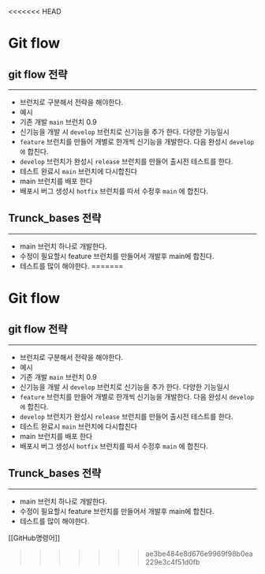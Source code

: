 <<<<<<< HEAD
# Git flow
## git flow 전략
---
* 브런치로 구분해서 전략을 해야한다.
* 예시
* 기존 개발 `main` 브런치 0.9
* 신기능을 개발 시 `develop` 브런치로 신기능을 추가 한다. 다양한 기능일시
* `feature` 브런치를 만들어 개별로 한개씩 신기능을 개발한다. 다음 완성시 `develop에` 합친다.
* `develop` 브런치가 완성시 `release` 브런치를 만들어 출시전 테스트를 한다.
* 테스트 완료시 `main` 브런치에 다시합친다
* main 브런치를 배포 한다
* 배포시 버그 생성시 `hotfix` 브런치를 따서 수정후 `main` 에 합친다.

## Trunck_bases 전략
---
* main 브런치 하나로 개발한다.
* 수정이 필요할시 feature 브런치를 만들어서 개발후 main에 합친다.
* 테스트를 많이 해야한다. 
=======
# Git flow
## git flow 전략
---
* 브런치로 구분해서 전략을 해야한다.
* 예시
* 기존 개발 `main` 브런치 0.9
* 신기능을 개발 시 `develop` 브런치로 신기능을 추가 한다. 다양한 기능일시
* `feature` 브런치를 만들어 개별로 한개씩 신기능을 개발한다. 다음 완성시 `develop에` 합친다.
* `develop` 브런치가 완성시 `release` 브런치를 만들어 출시전 테스트를 한다.
* 테스트 완료시 `main` 브런치에 다시합친다
* main 브런치를 배포 한다
* 배포시 버그 생성시 `hotfix` 브런치를 따서 수정후 `main` 에 합친다.

## Trunck_bases 전략
---
* main 브런치 하나로 개발한다.
* 수정이 필요할시 feature 브런치를 만들어서 개발후 main에 합친다.
* 테스트를 많이 해야한다. 

[[GitHub명령어]]
>>>>>>> ae3be484e8d676e9969f98b0ea229e3c4f51d0fb
